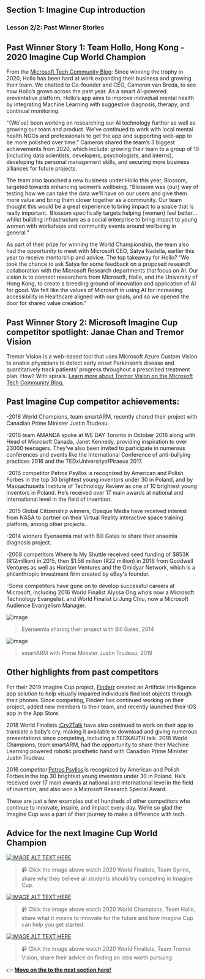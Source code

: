 ## Section 1: Imagine Cup introduction
### Lesson 2/2: Past Winner Stories

## Past Winner Story 1: Team Hollo, Hong Kong - 2020 Imagine Cup World Champion 

From the [Microsoft Tech Community Blog](https://techcommunity.microsoft.com/t5/student-developer-blog/past-imagine-cup-competitors-where-are-they-now/ba-p/2220213): Since winning the trophy in 2020, Hollo has been hard at work expanding their business and growing their team. We chatted to Co-founder and CEO, Cameron van Breda, to see how Hollo’s grown across the past year. As a smart AI-powered preventative platform, Hollo’s app aims to improve individual mental health by integrating Machine Learning with suggestive diagnosis, therapy, and continual monitoring.  

“{We’ve} been working on researching our AI technology further as well as growing our team and product. We've continued to work with local mental health NGOs and professionals to get the app and supporting web-app to be more polished over time.” Cameron shared the team’s 3 biggest achievements from 2020, which include: growing their team to a group of 10 (including data scientists, developers, psychologists, and interns), developing his personal management skills, and securing more business alliances for future projects.  

The team also launched a new business under Hollo this year, Blossom, targeted towards enhancing women’s wellbeing. “Blossom was {our} way of testing how we can take the data we'll have on our users and give them more value and bring them closer together as a community. Our team thought this would be a great experience to bring impact to a space that is really important.  Blossom specifically targets helping {women} feel better…whilst building infrastructure as a social enterprise to bring impact to young women with workshops and community events around wellbeing in general.” 

As part of their prize for winning the World Championship, the team also had the opportunity to meet with Microsoft CEO, Satya Nadella, earlier this year to receive mentorship and advice. The top takeaway for Hollo? “We took the chance to ask Satya for some feedback on a proposed research collaboration with the Microsoft Research departments that focus on AI. Our vision is to connect researchers from Microsoft, Hollo, and the University of Hong Kong, to create a breeding ground of innovation and application of AI for good. We felt like the values of Microsoft in using AI for increasing accessibility in Healthcare aligned with our goals, and so we opened the door for shared value creation.” 

## Past Winner Story 2: Microsoft Imagine Cup competitor spotlight: Janae Chan and Tremor Vision
Tremor Vision is a web-based tool that uses Microsoft Azure Custom Vision to enable physicians to detect early onset Parkinson’s disease and quantitatively track patients’ progress throughout a prescribed treatment plan. How? With spirals.
[
Learn more about Tremor Vision on the Microsoft Tech Community Blog. ](https://techcommunity.microsoft.com/t5/student-developer-blog/microsoft-imagine-cup-competitor-spotlight-janae-chan-and-tremor/ba-p/1976475)

## Past Imagine Cup competitor achievements:
-2018 World Champions, team smartARM, recently shared their project with Canadian Prime Minister Justin Trudeau. 

-2016 team AMANDA spoke at WE DAY Toronto in October 2016 along with Head of Microsoft Canada, Janet Kennedy, providing inspiration to over 23000 teenagers. They’ve also been invited to participate in numerous conferences and events like the International Conference of anti-bullying practices 2016 and the TEDxUniversityofPiraeus 2017.

-2016 competitor Petros Psyllos is recognized by American and Polish Forbes in the top 30 brightest young inventors under 30 in Poland, and by Massachusetts Institute of Technology Review as one of 10 brightest young inventors in Poland. He’s received over 17 main awards at national and international level in the field of invention. 

-2015 Global Citizenship winners, Opaque Media have received interest from NASA to partner on their Virtual Reality interactive space training platform, among other projects. 

-2014 winners Eyenaemia met with Bill Gates to share their anaemia diagnosis project.  

-2008 competitors Where Is My Shuttle received seed funding of $853K (R12million) in 2015, then $1.56 million (R22 million) in 2016 from Goodwell Ventures as well as Horizon Ventures and the Omidyar Network, which is a philanthropic investment firm created by eBay's founder.

-Some competitors have gone on to develop successful careers at Microsoft, including 2016 World Finalist Alyssa Ong who’s now a Microsoft Technology Evangelist, and World Finalist Li Jung Chiu, now a Microsoft Audience Evangelism Manager.  


![image](https://user-images.githubusercontent.com/87670464/134095959-da775b33-dd5c-4a00-be4f-cd5013e6e184.png)
>Eyenaemia sharing their project with Bill Gates, 2014

![image](https://user-images.githubusercontent.com/87670464/134095986-16d30665-f079-42a3-af1d-f38530a09589.png)
>smartARM with Prime Minister Justin Trudeau, 2019

## Other highlights from past competitors 

For their 2019 Imagine Cup project, [Finderr](https://beacons.page/finderr) created an Artificial Intelligence app solution to help visually impaired individuals find lost objects through their phones. Since competing, Finderr has continued working on their project, added new members to their team, and recently launched their iOS app in the App Store. 

2018 World Finalists [iCry2Talk](http://icry2talk.com/) have also continued to work on their app to translate a baby’s cry, making it available to download and giving numerous presentations since competing, including a TEDXAUTH talk. 2018 World Champions, team smartARM, had the opportunity to share their Machine Learning powered robotic prosthetic hand with Canadian Prime Minister Justin Trudeau.   

2016 competitor [Petros Psyllos](https://petrospsyllos.com/en/achievements) is recognized by American and Polish Forbes in the top 30 brightest young inventors under 30 in Poland. He’s received over 17 main awards at national and international level in the field of invention, and also won a Microsoft Research Special Award.   

These are just a few examples out of hundreds of other competitors who continue to innovate, inspire, and impact every day. We’re so glad the Imagine Cup was a part of their journey to make a difference with tech. 

## Advice for the next Imagine Cup World Champion 


[![IMAGE ALT TEXT HERE](https://img.youtube.com/vi/g6Fb0gwnvDo/0.jpg)](https://www.youtube.com/watch?v=g6Fb0gwnvDo)
> 📹 Click the image above watch 2020 World Finalists, Team Syrinx, share why they believe all students should try competing in Imagine Cup.

[![IMAGE ALT TEXT HERE](https://img.youtube.com/vi/LeDmw-lmUdg/0.jpg)](https://www.youtube.com/watch?v=LeDmw-lmUdg)
> 📹 Click the image above watch 2020 World Champions, Team Hollo, share what it means to innovate for the future and how Imagine Cup can help you get started.

[![IMAGE ALT TEXT HERE](https://img.youtube.com/vi/eFc82A8EOus/0.jpg)](https://www.youtube.com/watch?v=eFc82A8EOus)
> 📹 Click the image above watch 2020 World Finalists, Team Tremor Vision, share their advice on finding an idea worth pursuing.


👉  [**Move on the to the next section here!**](../../2-Building-a-Team/README.md)

